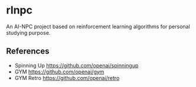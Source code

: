 # rlnpc

An AI-NPC project based on reinforcement learning algorithms for personal studying purpose.

## References
- Spinning Up https://github.com/openai/spinningup
- GYM https://github.com/openai/gym
- GYM Retro https://github.com/openai/retro